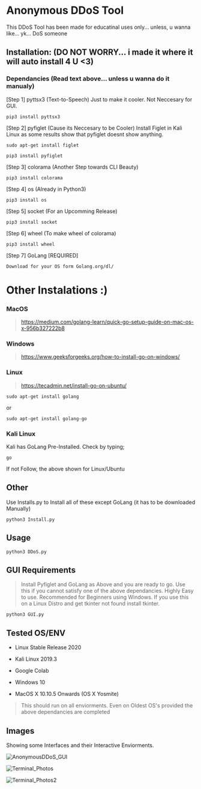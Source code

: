 # Anonymous DDoS Tool

This DDoS Tool has been made for educatinal uses only... unless, u wanna like... yk... DoS someone

## Installation: (DO NOT WORRY... i made it where it will auto install 4 U <3)

### Dependancies (Read text above... unless u wanna do it manualy)

[Step 1] pyttsx3 (Text-to-Speech) Just to make it cooler. Not Neccesary for GUI.
```
pip3 install pyttsx3
```
[Step 2] pyfiglet (Cause its Neccesary to be Cooler)
Install Figlet in Kali Linux as some results show that pyfiglet doesnt show anything.
```
sudo apt-get install figlet
```
```
pip3 install pyfiglet
```
[Step 3] colorama (Another Step towards CLI Beauty)
```
pip3 install colorama
````
[Step 4] os (Already in Python3)
```
pip3 install os
```
[Step 5] socket (For an Upcomming Release)
```
pip3 install socket
```
[Step 6] wheel (To make wheel of colorama) 
```
pip3 install wheel
```
[Step 7] GoLang [REQUIRED]
```
Download for your OS form Golang.org/dl/
```
# Other Instalations :)
### MacOS

> https://medium.com/golang-learn/quick-go-setup-guide-on-mac-os-x-956b327222b8

### Windows

> https://www.geeksforgeeks.org/how-to-install-go-on-windows/

### Linux

> https://tecadmin.net/install-go-on-ubuntu/
```
sudo apt-get install golang
```
or
```
sudo apt-get install golang-go
```

### Kali Linux

Kali has GoLang Pre-Installed.
Check by typing;

```
go 
```
If not Follow, the above shown for Linux/Ubuntu


## Other
Use Installs.py to Install all of these except GoLang (it has to be downloaded Manually)
````
python3 Install.py
````
## Usage
````
python3 DDoS.py
````
## GUI Requirements

> Install Pyfiglet and GoLang as Above and you are ready to go. Use this if you cannot satisfy one of the above dependancies. Highly Easy to use. Recommended for Beginners using Windows. If you use this on a Linux Distro and get tkinter not found install tkinter. 

```
python3 GUI.py
```
## Tested OS/ENV

- Linux Stable Release 2020

- Kali Linux 2019.3

- Google Colab

- Windows 10

- MacOS X 10.10.5 Onwards (OS X Yosmite)

> This should run on all enviorments. Even on Oldest OS's provided the above dependancies are completed

## Images

Showing some Interfaces and their Interactive Enviorments.

![AnonymousDDoS_GUI](https://munublogs.files.wordpress.com/2020/05/screen-shot-2020-05-13-at-8.11.04-pm.png)

![Terminal_Photos](https://munublogs.files.wordpress.com/2020/05/screen-shot-2020-05-13-at-8.09.41-pm.png)

![Terminal_Photos2](https://munublogs.files.wordpress.com/2020/05/screen-shot-2020-05-13-at-8.10.30-pm.png)


